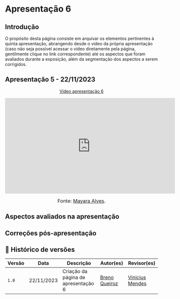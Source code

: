 # Apresentação 6

## Introdução

O propósito desta página consiste em arquivar os elementos pertinentes à quinta apresentação, abrangendo desde o vídeo da própria apresentação (caso não seja possível acessar o vídeo diretamente pela página, gentilmente clique no link correspondente) até os aspectos que foram avaliados durante a exposição, além da segmentação dos aspectos a serem corrigidos.

## Apresentação 5 - 22/11/2023

<p style="text-align: center"><a href="https://youtu.be/3ixiOypU-4Q" target="blanket">Vídeo apresentação 6</a></p>

<p style="text-align: center"><iframe width="560" height="315" src="https://youtu.be/3ixiOypU-4Q" title="YouTube video player" frameborder="0" allow="accelerometer; autoplay; clipboard-write; encrypted-media; gyroscope; picture-in-picture; web-share" allowfullscreen></iframe></p>

<font size="3"><p style="text-align: center">Fonte: [Mayara Alves](https://github/Mayara-tech).</p></font>

## Aspectos avaliados na apresentação

## Correções pós-apresentação


## 📑 Histórico de versões 

Versão  |   Data   | Descrição | Autor(es) | Revisor(es)
--------- | ------ | ------ | ---------- | ----------
`1.0` | 22/11/2023| Criação da página de apresentação 6 |[Breno Queiroz](https://github.com/brenob6) |[Vinicius Mendes](https://github.com/mayara-tech) |


